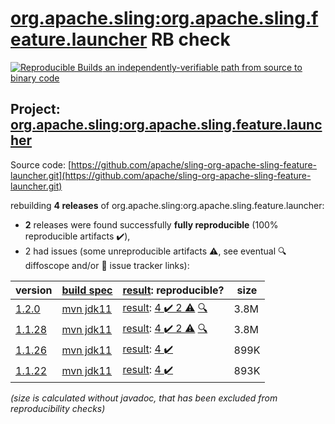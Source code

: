 [org.apache.sling:org.apache.sling.feature.launcher](https://search.maven.org/artifact/org.apache.sling/org.apache.sling.feature.launcher/) RB check
=======

[![Reproducible Builds](https://reproducible-builds.org/images/logos/rb.svg) an independently-verifiable path from source to binary code](https://reproducible-builds.org/)

## Project: [org.apache.sling:org.apache.sling.feature.launcher](https://search.maven.org/artifact/org.apache.sling/org.apache.sling.feature.launcher/)

Source code: [https://github.com/apache/sling-org-apache-sling-feature-launcher.git](https://github.com/apache/sling-org-apache-sling-feature-launcher.git)

rebuilding **4 releases** of org.apache.sling:org.apache.sling.feature.launcher:
- **2** releases were found successfully **fully reproducible** (100% reproducible artifacts :heavy_check_mark:),
- 2 had issues (some unreproducible artifacts :warning:, see eventual :mag: diffoscope and/or :memo: issue tracker links):

| version | [build spec](/BUILDSPEC.md) | [result](https://reproducible-builds.org/docs/jvm/): reproducible? | size |
| -- | --------- | ------ | -- |
| [1.2.0](https://search.maven.org/artifact/org.apache.sling/org.apache.sling.feature.launcher/1.2.0/pom) | [mvn jdk11](org.apache.sling.feature.launcher-1.2.0.buildspec) | [result](org.apache.sling.feature.launcher-1.2.0.buildinfo): [4 :heavy_check_mark:  2 :warning:](org.apache.sling.feature.launcher-1.2.0.buildcompare) [:mag:](org.apache.sling.feature.launcher-1.2.0.diffoscope) | 3.8M |
| [1.1.28](https://search.maven.org/artifact/org.apache.sling/org.apache.sling.feature.launcher/1.1.28/pom) | [mvn jdk11](org.apache.sling.feature.launcher-1.1.28.buildspec) | [result](org.apache.sling.feature.launcher-1.1.28.buildinfo): [4 :heavy_check_mark:  2 :warning:](org.apache.sling.feature.launcher-1.1.28.buildcompare) [:mag:](org.apache.sling.feature.launcher-1.1.28.diffoscope) | 3.8M |
| [1.1.26](https://search.maven.org/artifact/org.apache.sling/org.apache.sling.feature.launcher/1.1.26/pom) | [mvn jdk11](org.apache.sling.feature.launcher-1.1.26.buildspec) | [result](org.apache.sling.feature.launcher-1.1.26.buildinfo): [4 :heavy_check_mark: ](org.apache.sling.feature.launcher-1.1.26.buildcompare) | 899K |
| [1.1.22](https://search.maven.org/artifact/org.apache.sling/org.apache.sling.feature.launcher/1.1.22/pom) | [mvn jdk11](org.apache.sling.feature.launcher-1.1.22.buildspec) | [result](org.apache.sling.feature.launcher-1.1.22.buildinfo): [4 :heavy_check_mark: ](org.apache.sling.feature.launcher-1.1.22.buildcompare) | 893K |

<i>(size is calculated without javadoc, that has been excluded from reproducibility checks)</i>
